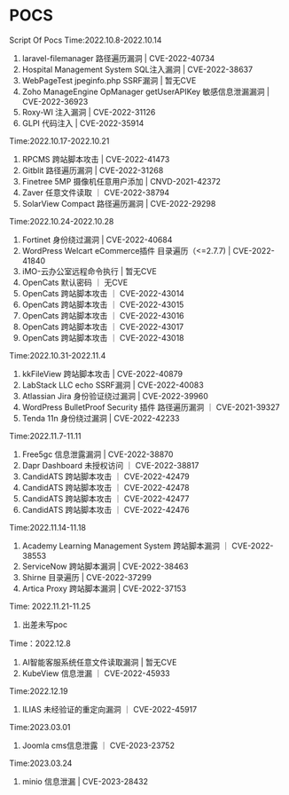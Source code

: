 # POCS
Script Of Pocs
Time:2022.10.8-2022.10.14
1. laravel-filemanager 路径遍历漏洞 | CVE-2022-40734
2. Hospital Management System SQL注入漏洞 | CVE-2022-38637
3. WebPageTest jpeginfo.php SSRF漏洞 | 暂无CVE
4. Zoho ManageEngine OpManager getUserAPIKey 敏感信息泄漏漏洞 | CVE-2022-36923
5. Roxy-WI 注入漏洞 | CVE-2022-31126
6. GLPI 代码注入 | CVE-2022-35914

Time:2022.10.17-2022.10.21
1. RPCMS 跨站脚本攻击 | CVE-2022-41473
2. Gitblit 路径遍历漏洞 | CVE-2022-31268
3. Finetree 5MP 摄像机任意用户添加 | CNVD-2021-42372
4. Zaver 任意文件读取 ｜ CVE-2022-38794
5. SolarView Compact 路径遍历漏洞 | CVE-2022-29298

Time:2022.10.24-2022.10.28
1. Fortinet 身份绕过漏洞 | CVE-2022-40684
2. WordPress Welcart eCommerce插件 目录遍历（<=2.7.7) | CVE-2022-41840
3. iMO-云办公室远程命令执行 | 暂无CVE
4. OpenCats 默认密码 ｜ 无CVE
5. OpenCats 跨站脚本攻击 ｜ CVE-2022-43014
6. OpenCats 跨站脚本攻击 ｜ CVE-2022-43015
7. OpenCats 跨站脚本攻击 ｜ CVE-2022-43016
8. OpenCats 跨站脚本攻击 ｜ CVE-2022-43017
9. OpenCats 跨站脚本攻击 ｜ CVE-2022-43018

Time:2022.10.31-2022.11.4
1. kkFileView 跨站脚本攻击 | CVE-2022-40879
2. LabStack LLC echo SSRF漏洞 | CVE-2022-40083
3. Atlassian Jira 身份验证绕过漏洞 | CVE-2022-39960
4. WordPress BulletProof Security 插件 路径遍历漏洞 ｜ CVE-2021-39327
5. Tenda 11n 身份绕过漏洞 | CVE-2022-42233

Time:2022.11.7-11.11
1. Free5gc 信息泄露漏洞 | CVE-2022-38870
2. Dapr Dashboard 未授权访问 ｜ CVE-2022-38817
3. CandidATS 跨站脚本攻击 ｜ CVE-2022-42479
4. CandidATS 跨站脚本攻击 ｜ CVE-2022-42478
5. CandidATS 跨站脚本攻击 ｜ CVE-2022-42477
6. CandidATS 跨站脚本攻击 ｜ CVE-2022-42476

Time:2022.11.14-11.18
1. Academy Learning Management System 跨站脚本漏洞 ｜ CVE-2022-38553
2. ServiceNow 跨站脚本漏洞 | CVE-2022-38463
3. Shirne 目录遍历 | CVE-2022-37299
4. Artica Proxy 跨站脚本漏洞 | CVE-2022-37153

Time: 2022.11.21-11.25
1. 出差未写poc

Time：2022.12.8
1. AI智能客服系统任意文件读取漏洞 | 暂无CVE
2. KubeView 信息泄漏 ｜ CVE-2022-45933

Time:2022.12.19
1. ILIAS 未经验证的重定向漏洞 ｜ CVE-2022-45917

Time:2023.03.01
1. Joomla cms信息泄露 ｜ CVE-2023-23752

Time:2023.03.24
1. minio 信息泄漏 | CVE-2023-28432
